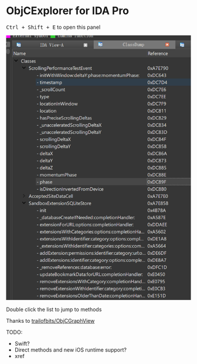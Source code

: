 # ObjCExplorer for IDA Pro

<kbd>Ctrl + Shift + E</kbd> to open this panel

![](img.png)

Double click the list to jump to methods

Thanks to [trailofbits/ObjCGraphView](https://github.com/trailofbits/ObjCGraphView)

TODO:

* Swift?
* Direct methods and new iOS runtime support?
* xref
